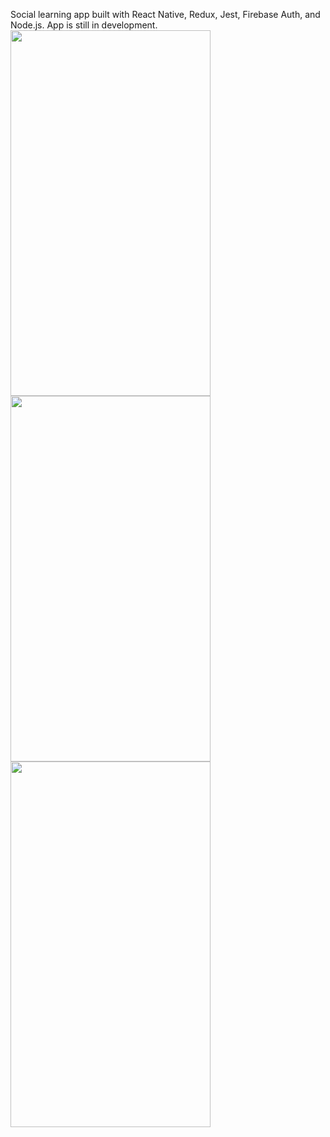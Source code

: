 Social learning app built with React Native, Redux, Jest, Firebase Auth, and Node.js. App is still in development.
<img src="https://ik.imagekit.io/alihalim/edit_pic_hRoN-TB0I.gif?ik-sdk-version=javascript-1.4.3&updatedAt=1648843151052" width="320" height="585"/><br>
<img src="https://ik.imagekit.io/alihalim/new_post_xDYT4jkMJ.gif?ik-sdk-version=javascript-1.4.3&updatedAt=1648843039467" width="320" height="585"/><br><img src="https://ik.imagekit.io/alihalim/swiping_tabs_ZO1YrLxRU.gif?ik-sdk-version=javascript-1.4.3&updatedAt=1648843031425" width="320" height="585"/>
